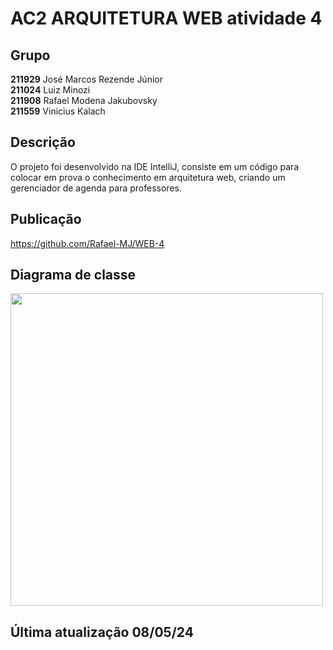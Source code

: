 # AC2 ARQUITETURA WEB atividade 4

## Grupo
**211929** José Marcos Rezende Júnior
<br />
**211024** Luiz Minozi
<br />
**211908** Rafael Modena Jakubovsky
<br />
**211559** Vinicius Kalach

## Descrição
O projeto foi desenvolvido na IDE IntelliJ, consiste em um código para colocar em prova o conhecimento em arquitetura web, criando um gerenciador de agenda para professores.

## Publicação
https://github.com/Rafael-MJ/WEB-4

## Diagrama de classe
<img src="https://github.com/Rafael-MJ/WEB-4/assets/112291145/3fb6a081-e967-452f-9806-72be169a0b6d" style="width: 500px;">

## Última atualização 08/05/24
